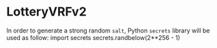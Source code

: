 # LotteryVRFv2
In order to generate a strong random `salt`, Python `secrets` library will be used as follow:
    import secrets
    secrets.randbelow(2**256 - 1)
